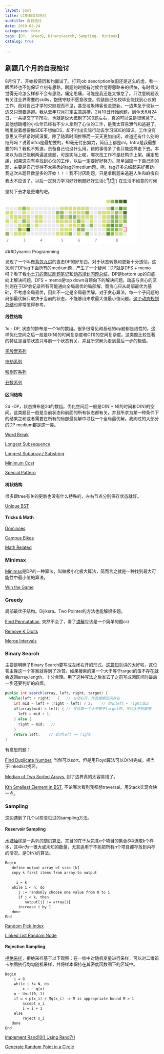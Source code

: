 ```yaml
---
layout: post
title: LC刷题自我检讨
subtitle: 自我检讨
date: 2019-08-24
categories: Note
tags: [DP， Greedy, BinarySearch, Sampling， Minimax]
catalog: true

---
```


## 刷题几个月的自我检讨

8月份了，开始投简历和约面试了。打开job description依旧还是这么的虚。看一眼面经也不能保证立刻有思路。刷题的时候有时候会觉得思路来的很快，有时候又觉得无论怎么样都不会有思路。痛定思痛，可能是我还是太懈怠了。只注意刷题没有关注业界需要的skills，抱残守缺不愿意改变。假装自己名校毕业能找到心仪的工作，而对自己才学的欠缺视而不见，甚至垃圾博客也没更新。一边焦急于现状一边又只想要逃避。我从去年12月打定主意跳槽，2月10日开始刷题，到今天8月24日，一共提交了1176次，也就是说大概刷了300题左右，真的可以说是很懈怠了。其他想跳槽的小伙伴已经有不少人拿到了心仪的工作，是我太容易泄气和逃避了。嘴里说着想要做SDE不想做DS，却不付出实际行动去学习SDE的知识。工作没有意思又不抓紧时间滚蛋，除了随着时间推移而一天天更加自闭，难道还有什么别的结局吗？说着infra是最想要的，却毫无付出努力，简历上都是ml。Infra是我最想要的吗？我也不知道。责备自己也没什么用，错的事情多了也只能这样走下去。本来以为自己能刷两遍这些题，可是实际上呢，哪次找工作不是赶鸭子上架。痛定思痛，如果这次有幸找到心仪的工作，以后一定要好好努力。简单回顾一下自己刷的题，主要是自己觉得不太熟悉的tag的medium题。呃，tag好多总结起来好费劲。我这次从题目数量多的开始！！！我不讨厌刷题，只是拿刷题来逃避人生和麻痹自我太不应该了。以后一定努力学习好好刷题好好生活(;´༎ຶД༎ຶ`) 在生活不如意的时候坚持下去才是更难的吧。

<img src="https://raw.githubusercontent.com/MelonTennis/Plot/master/lc.png" style="zoom:115%">



###Dynamic Programming

发现了一个叫做[背包九讲](https://github.com/tianyicui/pack)的直击DP的好东西。对于状态转换和更新十分透彻。这次刷了DPtag下面所有的medium题，产生了一个疑问：DP就是DFS + memo吗？看了看[小土刀的面试刷题笔记](<https://wdxtub.com/interview/14520597062776.html>)和[动态规划问题总结](<https://zhuanlan.zhihu.com/p/33574315>)，DP是bottom up的自底向上解决问题，DFS + memo是top down自顶向下的解决问题。动态与贪心的区别则在于DP会记录所有可能通向全局最优的局部解，而贪心只从局部最优为基础，不考虑全局最优，因此不一定是全局最优解。对于贪心算法，每一个子问题的局部最优解只取决于当前的状态，不能够用来求最大值最小值问题。[这个动态规划总结](<http://cppblog.com/menjitianya/archive/2015/10/23/212084.html>)也非常值得参考。

#### 线性结构

1d - DP, 状态的排布是一个1d的数组。很多很常见和基础的dp题都是线性的。这样优化空间之后一般是O(N)的时间复杂度和O(1)的空间复杂度。这类题比较显著的特征是当前状态只与前一个状态有关，并且所求解为走到最后一步的极值。

[买股票系列](<https://melontennis.github.io/leetcode/2019/08/25/DP-Buy-and-Sell-Stock/>)

[抢劫系列](<https://melontennis.github.io/leetcode/2019/08/25/DP-House-Robber/>)

[粉刷匠系列](<https://melontennis.github.io/leetcode/2017/01/13/Leetcode-Paint-House/>)

[丑数系列](<https://melontennis.github.io/leetcode/2019/08/25/DP-Ugly-Number/>)

#### 区间结构

2d -DP，状态排布是2d的数组。优化空间后一般是O(N * N)的时间和O(N)的空间。这类题目一般是当前状态和前面的所有状态都有关，并且所求为某一种条件下的结果之和或者需要在所有的局部最优解中寻找一个全局最优解。我刷过的大部分的DP medium都是这一类。

[Word Break](<https://melontennis.github.io/leetcode/2019/08/25/DP-Word-Break/>)

[Longest Subsequence](<https://melontennis.github.io/leetcode/2019/08/25/DP-Longest-Subsequence/>)

[Longest Subarray / Substring](<https://melontennis.github.io/leetcode/2019/08/25/DP-Longest-Subarray-and-Substring/>)

[Minimum Cost](<https://melontennis.github.io/leetcode/2019/08/25/DP-Minimum-Cost/>)

[Special Pattern](<https://melontennis.github.io/leetcode/2019/08/25/DP-Special-Pattern/>)

#### 树状结构

很多跟tree有关的更新也没有什么特殊的，左右节点分别保存状态就好。

[Unique BST](<https://melontennis.github.io/leetcode/2019/08/25/DP-Unique-BST/>)

#### Tricks & Math

[Dominoes](<https://melontennis.github.io/leetcode/2019/08/25/DP-Dominoes/>)

[Campus Bikes](<https://leetcode.com/problems/campus-bikes-ii/>)

[Math Related](<https://melontennis.github.io/leetcode/2019/08/25/DP-Math-Related/>)



### Minimax

[Minimax](<https://en.wikipedia.org/wiki/Minimax>)是DP的一种算法，叫做极小化极大算法，简而言之就是一种找到最大可能性中最小值的算法。

[Win the Game]()

### Greedy

局部最优子结构。Dijiksra。Two Pointer的方法也能解很多题。

[Find Permutation](<https://leetcode.com/problems/find-permutation/>), 突然不会了，看了[讲解](<https://www.cnblogs.com/grandyang/p/6366738.html>)应该是一个简单的题orz

[Remove K Digits](<https://leetcode.com/problems/remove-k-digits/>)

[Merge Intervals]()



### Binary Search

主要是明确了Binary Search要写成左闭右开的形式。[这篇知乎](<https://www.zhihu.com/question/36132386/answer/530313852>)讲的太好啦，这位答主靠这一个答案就得到了2k赞。如果搜索的第一个大于等于target的值不存在就会返回array.length，十分合理。用了这种写法之后省去了之前写成闭区间时最后一步还要判断的麻烦。

```java
public int search(array, left, right, target) {
  while(left < right)	{	// 左闭右开，代表搜索区间存在
  	int mid = left + (right - left) / 2;	// 防止left + right溢出
    if(array[mid] < left) {	// 寻找第一个大于等于target的，寻找大于则取等
      left = mid + 1;
    } else {
      right = mid;	 // 
    }
    return left;	// 此时left == right
}
```

有意思的题：

[Find Duplicate Number](<https://leetcode.com/problems/find-the-duplicate-number/>), 当然可以sort，但是用Floyd算法可以O(N)完成，相当于linkedlist找环。

[Median of Two Sorted Arrays](<https://leetcode.com/problems/median-of-two-sorted-arrays/>), 到了边界真的太容易错了。

[Kth Smallest Element in BST](<https://leetcode.com/problems/kth-smallest-element-in-a-bst/>), 不论哪次看到我都想traversal。用Stack实现会快一点。



### Sampling

这边遇到了几个以前没见过的sampling方法。

 #### Reservoir Sampling

[水塘抽样](<https://zh.wikipedia.org/wiki/%E6%B0%B4%E5%A1%98%E6%8A%BD%E6%A8%A3>)是一系列的[随机算法](https://zh.wikipedia.org/w/index.php?title=%E9%9A%A8%E6%A9%9F%E7%AE%97%E6%B3%95&action=edit&redlink=1)，其目的在于从包含*n*个项目的集合*S*中选取*k*个样本，其中*n*为一很大或未知的数量，尤其适用于不能把所有*n*个项目都存放到内存的情况。是O(N)的算法。

```
Begin
   define output array of size [k]
   copy k first items from array to output

	 i = k 
   while i < n, do
      j := randomly choose one value from 0 to i
      if j < k, then
         output[j] := array[i]
      increase i by 1
   done
End
```

[Random Pick Index](<https://leetcode.com/problems/random-pick-index/>)

[Linked List Random Node](<https://leetcode.com/problems/linked-list-random-node/>)

#### Rejection Sampling

[拒绝采样](<https://people.eecs.berkeley.edu/~jordan/courses/260-spring10/lectures/lecture17.pdf>)，拒绝采样基于以下观察：在一维中对随机变量进行采样，可以对二维笛卡尔图执行均匀随机采样，并将样本保持在其密度函数图下的区域中。

```
Begin
	i = 0
	while i != N, do
		x_i ~ q(x)
    u ~ Unif(0, 1)
    if u < p(x_i) / Mq(x_i) -> M is appropriate bound M > 1
    	accept x_i
    	i = i + 1
    else 
    	reject x_i
   done
End
```

[Implement Rand10() Using Rand7()](<https://leetcode.com/problems/implement-rand10-using-rand7/>)

[Generate Random Point in a Circle](<https://leetcode.com/problems/generate-random-point-in-a-circle/>)